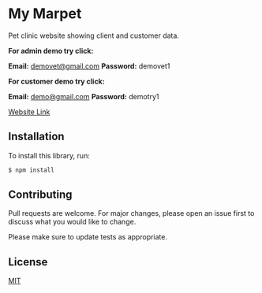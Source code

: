 


# My Marpet

Pet clinic website showing client and customer data.

**For admin demo try click:**

**Email:**  demovet@gmail.com
**Password:** demovet1

**For customer demo try click:**

**Email:**  demo@gmail.com
**Password:** demotry1


[Website Link](https://mymarpet.netlify.app/) 

## Installation

To install this library, run:

```bash
$ npm install
```


## Contributing
Pull requests are welcome. For major changes, please open an issue first to discuss what you would like to change.

Please make sure to update tests as appropriate.

## License
[MIT](LICENSES.md)
